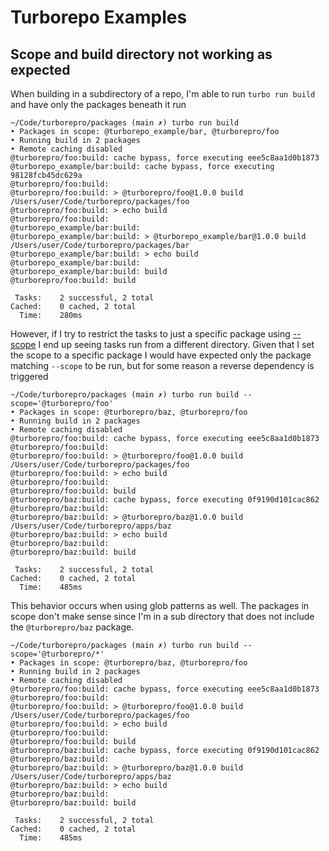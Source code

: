 # Turborepo Examples

## Scope and build directory not working as expected

When building in a subdirectory of a repo, I'm able to run `turbo run build` and have only the packages beneath it run
```
~/Code/turborepro/packages (main ✗) turbo run build
• Packages in scope: @turborepo_example/bar, @turborepro/foo
• Running build in 2 packages
• Remote caching disabled
@turborepro/foo:build: cache bypass, force executing eee5c8aa1d0b1873
@turborepo_example/bar:build: cache bypass, force executing 98128fcb45dc629a
@turborepro/foo:build:
@turborepro/foo:build: > @turborepro/foo@1.0.0 build /Users/user/Code/turborepro/packages/foo
@turborepro/foo:build: > echo build
@turborepro/foo:build:
@turborepo_example/bar:build:
@turborepo_example/bar:build: > @turborepo_example/bar@1.0.0 build /Users/user/Code/turborepro/packages/bar
@turborepo_example/bar:build: > echo build
@turborepo_example/bar:build:
@turborepo_example/bar:build: build
@turborepro/foo:build: build

 Tasks:    2 successful, 2 total
Cached:    0 cached, 2 total
  Time:    280ms
```

However, if I try to restrict the tasks to just a specific package using [--scope](https://turbo.build/repo/docs/reference/command-line-reference#--scope) I end up seeing tasks
run from a different directory. Given that I set the scope to a specific package I would have expected only the package matching `--scope` to be run, but for some reason a reverse
dependency is triggered

```
~/Code/turborepro/packages (main ✗) turbo run build --scope='@turborepro/foo'
• Packages in scope: @turborepro/baz, @turborepro/foo
• Running build in 2 packages
• Remote caching disabled
@turborepro/foo:build: cache bypass, force executing eee5c8aa1d0b1873
@turborepro/foo:build:
@turborepro/foo:build: > @turborepro/foo@1.0.0 build /Users/user/Code/turborepro/packages/foo
@turborepro/foo:build: > echo build
@turborepro/foo:build:
@turborepro/foo:build: build
@turborepro/baz:build: cache bypass, force executing 0f9190d101cac862
@turborepro/baz:build:
@turborepro/baz:build: > @turborepro/baz@1.0.0 build /Users/user/Code/turborepro/apps/baz
@turborepro/baz:build: > echo build
@turborepro/baz:build:
@turborepro/baz:build: build

 Tasks:    2 successful, 2 total
Cached:    0 cached, 2 total
  Time:    485ms
```

This behavior occurs when using glob patterns as well. The packages in scope don't make sense since I'm in a sub directory that does not include the `@turborepro/baz` package.

```
~/Code/turborepro/packages (main ✗) turbo run build --scope='@turborepro/*'
• Packages in scope: @turborepro/baz, @turborepro/foo
• Running build in 2 packages
• Remote caching disabled
@turborepro/foo:build: cache bypass, force executing eee5c8aa1d0b1873
@turborepro/foo:build:
@turborepro/foo:build: > @turborepro/foo@1.0.0 build /Users/user/Code/turborepro/packages/foo
@turborepro/foo:build: > echo build
@turborepro/foo:build:
@turborepro/foo:build: build
@turborepro/baz:build: cache bypass, force executing 0f9190d101cac862
@turborepro/baz:build:
@turborepro/baz:build: > @turborepro/baz@1.0.0 build /Users/user/Code/turborepro/apps/baz
@turborepro/baz:build: > echo build
@turborepro/baz:build:
@turborepro/baz:build: build

 Tasks:    2 successful, 2 total
Cached:    0 cached, 2 total
  Time:    485ms
```

